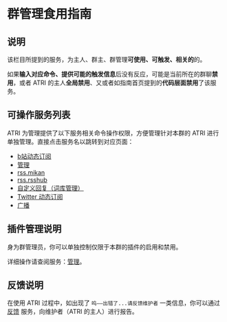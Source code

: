 # 群管理食用指南

## 说明
该栏目所提到的服务，为主人、群主、群管理**可使用、可触发、相关的**的。

如果**输入对应命令、提供可能的触发信息**后没有反应，可能是当前所在的群聊**禁用**，或者 ATRI 的主人**全局禁用**、又或者如指南首页提到的**代码层面禁用**了该服务。

## 可操作服务列表
ATRI 为管理提供了以下服务相关命令操作权限，方便管理针对本群的 ATRI 进行单独管理。直接点击服务名以跳转到对应页面：

- [b站动态订阅](../service/bilibili_dynamic.md)
- [管理](../service/manage.md)
- [rss.mikan](../service/rss_mikan.md)
- [rss.rsshub](../service/rss_rsshub.md)
- [自定义回复（词库管理）](../service/thesaurus.md)
- [Twitter 动态订阅](../service/twitter.md)
- [广播](../service/broadcast.md)

## 插件管理说明
身为群管理员，你可以单独控制仅限于本群的插件的启用和禁用。

详细操作请查阅服务：[管理](../service/manage.md)。

## 反馈说明
在使用 ATRI 过程中，如出现了 `呜——出错了...请反馈维护者` 一类信息，你可以通过 [反馈](../service/repo.md) 服务，向维护者（ATRI 的主人）进行报告。
